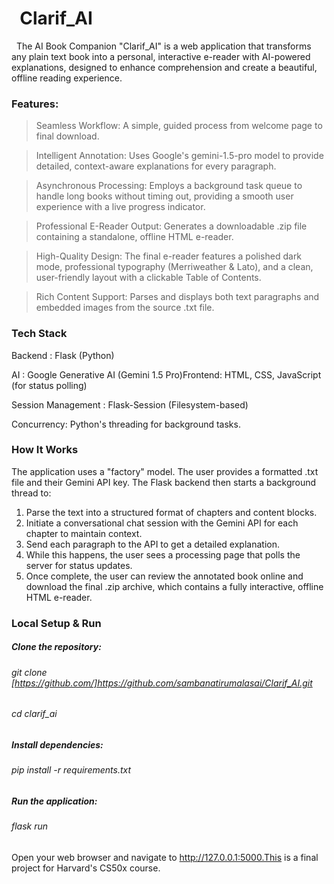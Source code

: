 # &nbsp;								   **Clarif\_AI** 





&nbsp;	 The AI Book Companion "Clarif\_AI" is a web application that transforms any plain text book into a personal, interactive e-reader with AI-powered explanations, designed to enhance comprehension and create a beautiful, offline reading experience.



### Features:



>Seamless Workflow: A simple, guided process from welcome page to final download.



>Intelligent Annotation: Uses Google's gemini-1.5-pro model to provide detailed, context-aware explanations for every paragraph.



>Asynchronous Processing: Employs a background task queue to handle long books without timing out, providing a smooth user experience with a live progress indicator.



>Professional E-Reader Output: Generates a downloadable .zip file containing a standalone, offline HTML e-reader.



>High-Quality Design: The final e-reader features a polished dark mode, professional typography (Merriweather \& Lato), and a clean, user-friendly layout with a clickable Table of Contents.



>Rich Content Support: Parses and displays both text paragraphs and embedded images from the source .txt file.



### Tech Stack



Backend			: Flask (Python)

AI     			: Google Generative AI (Gemini 1.5 Pro)Frontend: HTML, CSS, JavaScript (for status polling)

Session Management	: Flask-Session (Filesystem-based)

Concurrency: Python's threading for background tasks.



### How It Works



The application uses a "factory" model. The user provides a formatted .txt file and their Gemini API key. The Flask backend then starts a background thread to:



1. Parse the text into a structured format of chapters and content blocks.
2. Initiate a conversational chat session with the Gemini API for each chapter to maintain context.
3. Send each paragraph to the API to get a detailed explanation.
4. While this happens, the user sees a processing page that polls the server for status updates.
5. Once complete, the user can review the annotated book online and download the final .zip archive, which contains a fully interactive, offline HTML e-reader.



### **Local Setup \& Run**



##### **Clone the repository:**



###### git clone \[https://github.com/]https://github.com/sambanatirumalasai/Clarif_AI.git

###### cd clarif\_ai

###### 

##### **Install dependencies:** 

##### 

###### pip install -r requirements.txt





##### **Run the application:** 



###### flask run



Open your web browser and navigate to http://127.0.0.1:5000.This is a final project for Harvard's CS50x course.

